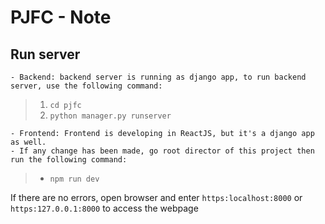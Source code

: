 # PJFC - Note

## Run server

    - Backend: backend server is running as django app, to run backend server, use the following command:

> 1.  `cd pjfc`
> 2.  `python manager.py runserver`

    - Frontend: Frontend is developing in ReactJS, but it's a django app as well.
    - If any change has been made, go root director of this project then run the following command:
 > * `npm run dev`

If there are no errors, open browser and enter `https:localhost:8000` or `https:127.0.0.1:8000` to access the webpage
